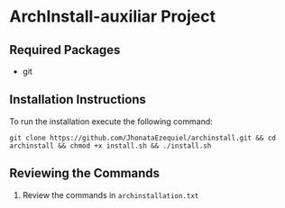 # ArchInstall-auxiliar Project

## Required Packages
- git

## Installation Instructions
To run the installation execute the following command:
```
git clone https://github.com/JhonataEzequiel/archinstall.git && cd archinstall && chmod +x install.sh && ./install.sh
```

## Reviewing the Commands
1. Review the commands in `archinstallation.txt`
